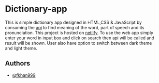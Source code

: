 # Dictionary-app

This is simple dictionary app designed in HTML,CSS & JavaScript by consuming the [api](https://dictionaryapi.dev/) to find meaning of the word, part of speech and its pronunciation. This project is hosted on [netlify](https://jade-monstera-8b7e24.netlify.app/).
To use the web app simply enter your word in input box and click on search then api will be called and result will be shown.
User also have option to switch between dark theme and light theme.


## Authors

- [@fkhan999](https://www.github.com/fkhan999)